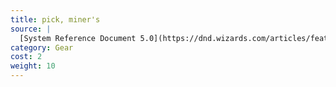 ```yaml
---
title: pick, miner's
source: |
  [System Reference Document 5.0](https://dnd.wizards.com/articles/features/systems-reference-document-srd)
category: Gear
cost: 2
weight: 10
---
```

